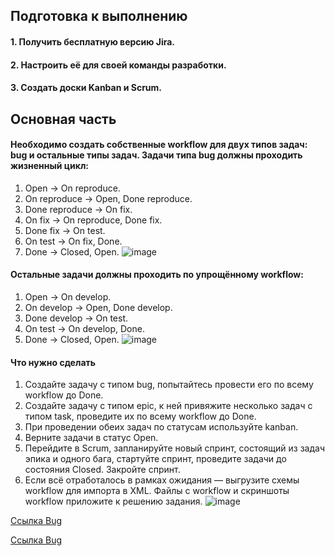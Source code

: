 ## Подготовка к выполнению
#### 1. Получить бесплатную версию Jira.
#### 2. Настроить её для своей команды разработки.
#### 3. Создать доски Kanban и Scrum.

## Основная часть
#### Необходимо создать собственные workflow для двух типов задач: bug и остальные типы задач. Задачи типа bug должны проходить жизненный цикл:
1. Open -> On reproduce.
2. On reproduce -> Open, Done reproduce.
3. Done reproduce -> On fix.
4. On fix -> On reproduce, Done fix.
5. Done fix -> On test.
6. On test -> On fix, Done.
7. Done -> Closed, Open.
![image](https://github.com/dikalov/devops-28/assets/126553776/329b40d8-6931-4ee2-a533-468e7a336b2a)
#### Остальные задачи должны проходить по упрощённому workflow:
1. Open -> On develop.
2. On develop -> Open, Done develop.
3. Done develop -> On test.
4. On test -> On develop, Done.
5. Done -> Closed, Open.
![image](https://github.com/dikalov/devops-28/assets/126553776/a5423a2e-658e-4d4d-92ae-b9fd1f6efbc6)

#### Что нужно сделать
1. Создайте задачу с типом bug, попытайтесь провести его по всему workflow до Done.
2. Создайте задачу с типом epic, к ней привяжите несколько задач с типом task, проведите их по всему workflow до Done.
3. При проведении обеих задач по статусам используйте kanban.
4. Верните задачи в статус Open.
5. Перейдите в Scrum, запланируйте новый спринт, состоящий из задач эпика и одного бага, стартуйте спринт, проведите задачи до состояния Closed. Закройте спринт.
6. Если всё отработалось в рамках ожидания — выгрузите схемы workflow для импорта в XML. Файлы с workflow и скриншоты workflow приложите к решению задания.
![image](https://github.com/dikalov/devops-28/assets/126553776/66970067-2337-4d73-b9ab-54a488bff455)

[Ссылка Bug](https://github.com/dikalov/devops-28/blob/main/09-ci-01-intro%20/Bug%20workflow.xml)

[Ссылка Bug](https://github.com/dikalov/devops-28/blob/main/09-ci-01-intro%20/Bug%20workflow.xml)
